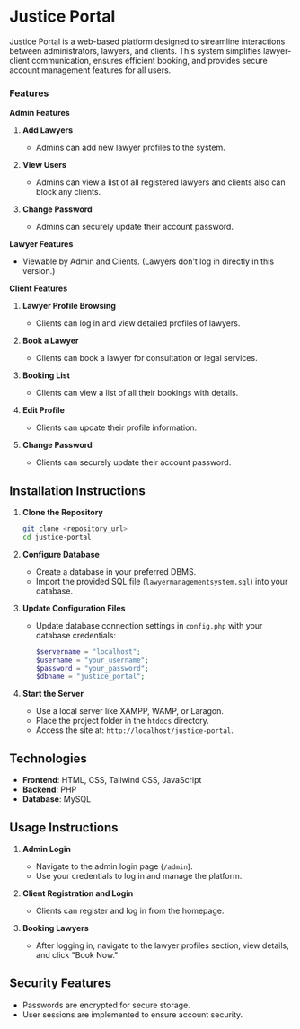 # Justice Portal
 
Justice Portal is a web-based platform designed to streamline interactions between administrators, lawyers, and clients. This system simplifies lawyer-client communication, ensures efficient booking, and provides secure account management features for all users.


### Features  

**Admin Features**  
1. **Add Lawyers**  
   - Admins can add new lawyer profiles to the system.  

2. **View Users** 
   - Admins can view a list of all registered lawyers and clients also can block any clients.  

3. **Change Password**  
   - Admins can securely update their account password.




**Lawyer Features**  
   - Viewable by Admin and Clients. (Lawyers don't log in directly in this version.)




**Client Features**  
1. **Lawyer Profile Browsing**  
   - Clients can log in and view detailed profiles of lawyers.  

2. **Book a Lawyer**  
   - Clients can book a lawyer for consultation or legal services.  

3. **Booking List**  
   - Clients can view a list of all their bookings with details.  

4. **Edit Profile**  
   - Clients can update their profile information.  

5. **Change Password**  
   - Clients can securely update their account password.



## Installation Instructions  

1. **Clone the Repository**  
   ```bash
   git clone <repository_url>
   cd justice-portal
   ```

2. **Configure Database**  
   - Create a database in your preferred DBMS.  
   - Import the provided SQL file (`lawyermanagementsystem.sql`) into your database.  

3. **Update Configuration Files**  
   - Update database connection settings in `config.php` with your database credentials:  
     ```php
     $servername = "localhost";
     $username = "your_username";
     $password = "your_password";
     $dbname = "justice_portal";
     ```

4. **Start the Server**  
   - Use a local server like XAMPP, WAMP, or Laragon.  
   - Place the project folder in the `htdocs` directory.  
   - Access the site at: `http://localhost/justice-portal`.



## Technologies  

   - **Frontend**: HTML, CSS, Tailwind CSS, JavaScript  
   - **Backend**: PHP  
   - **Database**: MySQL  



## Usage Instructions  

1. **Admin Login**  
   - Navigate to the admin login page (`/admin`).  
   - Use your credentials to log in and manage the platform.  

2. **Client Registration and Login**  
   - Clients can register and log in from the homepage.  

3. **Booking Lawyers**  
   - After logging in, navigate to the lawyer profiles section, view details, and click "Book Now."  



## Security Features  

   - Passwords are encrypted for secure storage.  
   - User sessions are implemented to ensure account security.  





